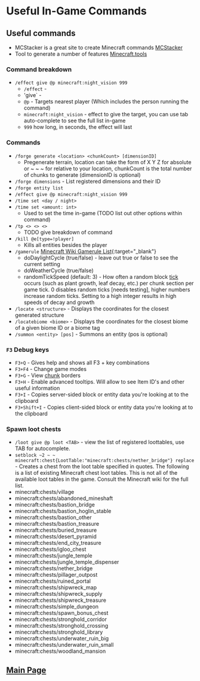 # Useful In-Game Commands

## Useful commands

- MCStacker is a great site to create Minecraft commands [MCStacker](https://mcstacker.net/versions.php)
- Tool to generate a number of features [Minecraft.tools](https://minecraft.tools/en/)

### Command breakdown

- `/effect give @p minecraft:night_vision 999`
  - `/effect` -
  - 'give` -
  - `@p` - Targets nearest player (Which includes the person running the command)
  - `minecraft:night_vision` - effect to give the target, you can use tab auto-complete to see the full list in-game
  - `999` how long, in seconds, the effect will last

### Commands

- `/forge generate <location> <chunkCount> [dimensionID]`
  - Pregenerate terrain, location can take the form of X Y Z for absolute or ~ ~ ~ for relative to your location, chunkCount is the total number of chunks to generate (dimensionID is optional)
- `/forge dimensions` - List registered dimensions and their ID
- `/forge entity list`
- `/effect give @p minecraft:night_vision 999`
- `/time set <day / night>`
- `/time set <amount: int>`
  - Used to set the time in-game (TODO list out other options within command)
- `/tp <> <> <>`
  - TODO give breakdown of command
- `/kill @e[type=!player]` 
  - Kills all entities besides the player
- `/gamerule` [Minecraft Wiki Gamerule List](https://minecraft.gamepedia.com/Game_rule){:target="\_blank"}
  - doDaylightCycle (true/false) - leave out true or false to see the current setting
  - doWeatherCycle (true/false)
  - randomTickSpeed (default: 3) - How often a random block [tick](/glossary 'Measure of time in minecraft. 1 second = 20 ticks') occurs (such as plant growth, leaf decay, etc.) per chunk section per game tick. 0 disables random ticks [needs testing], higher numbers increase random ticks. Setting to a high integer results in high speeds of decay and growth
- `/locate <structure>` - Displays the coordinates for the closest generated structure
- `/locatebiome <biome>` - Displays the coordinates for the closest biome of a given biome ID or a biome tag‌
- `/summon <entity> [pos]` - Summons an entity (pos is optional)

### `F3` Debug keys

- `F3+Q` - Gives help and shows all F3 + key combinations
- `F3+F4` - Change game modes
- `F3+G` - View [chunk](/glossary 'A chunk is a 256-block tall 16×16 segment of a Minecraft world') borders
- `F3+H` - Enable advanced tooltips. Will allow to see Item ID's and other useful information
- `F3+I` - Copies server-sided block or entity data you're looking at to the clipboard
- `F3+Shift+I` - Copies client-sided block or entity data you're looking at to the clipboard

### Spawn loot chests

  - `/loot give @p loot <TAB>` - view the list of registered loottables, use TAB for autocomplete.
  - `setblock ~2 ~ ~ minecraft:chest{LootTable:"minecraft:chests/nether_bridge"} replace` - Creates a chest from the loot table specified in quotes. The following is a list of existing Minecraft chest loot tables. This is not all of the available loot tables in the game. Consult the Minecraft wiki for the full list.
   - minecraft:chests/village
   - minecraft:chests/abandoned_mineshaft
   - minecraft:chests/bastion_bridge
   - minecraft:chests/bastion_hoglin_stable
   - minecraft:chests/bastion_other
   - minecraft:chests/bastion_treasure
   - minecraft:chests/buried_treasure
   - minecraft:chests/desert_pyramid
   - minecraft:chests/end_city_treasure
   - minecraft:chests/igloo_chest
   - minecraft:chests/jungle_temple
   - minecraft:chests/jungle_temple_dispenser
   - minecraft:chests/nether_bridge
   - minecraft:chests/pillager_outpost
   - minecraft:chests/ruined_portal
   - minecraft:chests/shipwreck_map
   - minecraft:chests/shipwreck_supply
   - minecraft:chests/shipwreck_treasure
   - minecraft:chests/simple_dungeon
   - minecraft:chests/spawn_bonus_chest
   - minecraft:chests/stronghold_corridor
   - minecraft:chests/stronghold_crossing
   - minecraft:chests/stronghold_library
   - minecraft:chests/underwater_ruin_big
   - minecraft:chests/underwater_ruin_small
   - minecraft:chests/woodland_mansion







## [**Main Page**](/modpack-dev)
